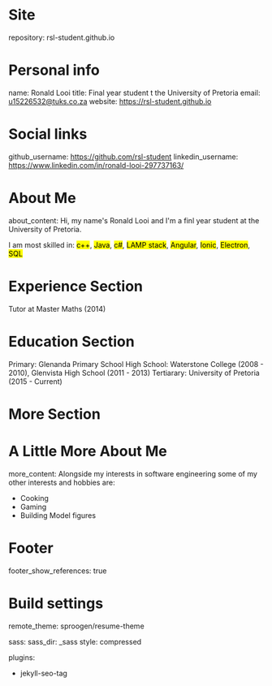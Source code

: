 # Site
repository: rsl-student.github.io

# Personal info
name: Ronald Looi
title: Final year student t the University of Pretoria
email: u15226532@tuks.co.za 
website: https://rsl-student.github.io

# Social links
github_username:  https://github.com/rsl-student
linkedin_username: https://www.linkedin.com/in/ronald-looi-297737163/

# About Me
about_content: 
  Hi, my name's Ronald Looi and I'm a finl year student at the University of Pretoria. 

  I am most skilled in: <mark>c++</mark>, <mark>Java</mark>, <mark>c#</mark>, <mark>LAMP stack</mark>, <mark>Angular</mark>, <mark>Ionic</mark>, <mark>Electron</mark>, <mark>SQL</mark>

# Experience Section
Tutor at Master Maths (2014)

# Education Section
Primary: Glenanda Primary School
High School: Waterstone College (2008 - 2010), Glenvista High School (2011 - 2013)
Tertiarary: University of Pretoria (2015 - Current)

# More Section
# A Little More About Me
more_content:
  Alongside my interests in  software engineering some of my other interests and hobbies are:
   - Cooking
   - Gaming
   - Building Model figures
  
# Footer
footer_show_references: true

# Build settings
remote_theme: sproogen/resume-theme

sass:
  sass_dir: _sass
  style: compressed

plugins:
 - jekyll-seo-tag
